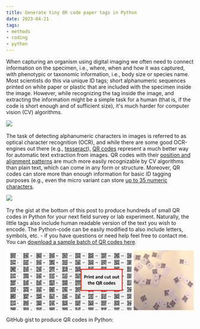 ```yaml
---
title: Generate tiny QR code paper tags in Python
date: 2023-04-21
tags: 
- methods
- coding
- python
---
```

 
When capturing an organism using digital imaging we often need to connect information on the specimen, i.e., where, when and how it was captured, with phenotypic or taxonomic information, i.e., body size or species name. Most scientists do this via unique ID tags; short alphanumeric sequences printed on white paper or plastic that are included with the specimen inside the image. However, while recognizing the tag inside the image, and extracting the information might be a simple task for a human (that is, if the code is short enough and of sufficient size), it's much harder for computer vision (CV) algorithms. 
 
<div class="res-center">
<div class="res-container">
<img class="res-img" src="fig1.png">
</div>
</div>
 
The task of detecting alphanumeric characters in images is referred to as optical character recognition (OCR), and while there are some good OCR-engines out there (e.g., [tesseract](https://github.com/tesseract-ocr/tesseract)), [QR codes](https://en.wikipedia.org/wiki/QR_code) represent a much better way for automatic text extraction from images. QR codes with their [position and alignment patterns](https://commons.wikimedia.org/wiki/File:QR_Code_Structure_Example_3.svg#/media/File:QR_Code_Structure_Example_3.svg) are much more easily recognizable by CV algorithms than plain text, which can come in any form or structure. Moreover, QR codes can store more than enough information for basic ID tagging purposes (e.g., even the micro variant can store [up to 35 numeric characters](https://en.wikipedia.org/wiki/QR_code#Micro_QR_code). 
 
<div class="res-center">
<div class="res-container">
<img class="res-img" src="fig2.png">
</div>
</div>

Try the gist at the bottom of this post to produce hundreds of small QR codes in Python for your next field survey or lab experiment. Naturally, the little tags also include human readable version of the text you wish to encode. The Python-code can be easily modified to also include letters, symbols, etc. - if you have questions or need help feel free to contact me. You can [download a sample batch of QR codes here](QR_codes_1-319.pdf).

<div class="res-center">
<div class="res-container">
<img class="res-img" src="fig3.png">
</div>
</div>

GitHub gist to produce QR codes in Python:

<script src="https://gist.github.com/mluerig/7a7816f35dfd2aeb8410857c240f5f37.js"></script>
